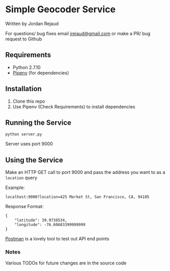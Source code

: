 # Simple Geocoder Service
Written by Jordan Rejaud

For questions/ bug fixes email jrejaud@gmail.com or make a PR/ bug request to Github

## Requirements
- Python 2.7.10
- [Pipenv](https://docs.pipenv.org/) (for dependencies)

## Installation
1. Clone this repo
2. Use Pipenv (Check Requirements) to install dependencies

## Running the Service
`python server.py`

Server uses port 9000

## Using the Service
Make an HTTP GET call to port 9000 and pass the address you want to as a `location` query  

Example:

`localhost:9000?location=425 Market St, San Francisco, CA, 94105`

Response Format:

```
{
    "latitude": 39.9738534,
    "longitude": -76.60683399999999
}
```

[Postman](https://www.getpostman.com/) is a lovely tool to test out API end points


### Notes
Various TODOs for future changes are in the source code
